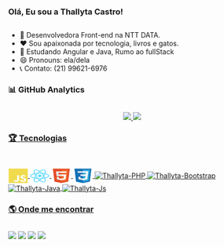 ### Olá, Eu sou a Thallyta Castro!

##

- 🔭 Desenvolvedora Front-end na NTT DATA.
- ❤ Sou apaixonada por tecnologia, livros e gatos.
- 🌱 Estudando Angular e Java, Rumo ao fullStack
- 😄 Pronouns: ela/dela
- 📞 Contato: (21) 99621-6976


### 📊 GitHub Analytics

##


<div align="center">
  <a href="https://github.com/thallyta-castro-cv">
  <img height="180em" src="https://github-readme-stats.vercel.app/api?username=thallyta-castro-cv&show_icons=true&theme=radical&include_all_commits=true&count_private=true"/>
  <img height="180em" src="https://github-readme-stats.vercel.app/api/top-langs/?username=thallyta-castro-cv&layout=compact&langs_count=7&theme=radical"/>
</div>
  
### 🏆 Tecnologias
  
##

<div style="display: inline_block"><br>
  <img align="center" alt="Thallyta-Js" height="30" width="40" src="https://raw.githubusercontent.com/devicons/devicon/master/icons/javascript/javascript-plain.svg">
  <img align="center" alt="Thallyta-React" height="30" width="40" src="https://raw.githubusercontent.com/devicons/devicon/master/icons/react/react-original.svg">
  <img align="center" alt="Thallyta-HTML" height="30" width="40" src="https://raw.githubusercontent.com/devicons/devicon/master/icons/html5/html5-original.svg">
  <img align="center" alt="Thallyta-CSS" height="30" width="40" src="https://raw.githubusercontent.com/devicons/devicon/master/icons/css3/css3-original.svg">
  <img align="center" alt="Thallyta-PHP" height="30" width="40" src="https://cdn.jsdelivr.net/gh/devicons/devicon/icons/php/php-original.svg">
  <img align="center" alt="Thallyta-Bootstrap" height="30" width="40" src="https://cdn.jsdelivr.net/gh/devicons/devicon/icons/bootstrap/bootstrap-plain-wordmark.svg" />
  <img align="center" alt="Thallyta-Java" height="30" width="40" src="https://cdn.jsdelivr.net/gh/devicons/devicon/icons/java/java-original-wordmark.svg" />
  <img align="center" alt="Thallyta-Js" height="30" width="40" src="https://cdn.jsdelivr.net/gh/devicons/devicon/icons/angularjs/angularjs-original.svg" />
  
### 🌎 Onde me encontrar
  
##
  
<div>
  <a href="https://www.instagram.com/devweb_study/" target="_blank"><img src="https://img.shields.io/badge/-Instagram-%23E4405F?style=for-the-badge&logo=instagram&logoColor=white" target="_blank"></a>
 <a href="https://discord.com/invite/GnWtrjtgPd" target="_blank"><img src="https://img.shields.io/badge/Discord-7289DA?style=for-the-badge&logo=discord&logoColor=white" target="_blank"></a> 
  <a href = "mailto:thallyta180136319@gmail.com"><img src="https://img.shields.io/badge/Gmail-D14836?style=for-the-badge&logo=gmail&logoColor=white" target="_blank"></a>
  <a href="https://www.linkedin.com/in/thallyta-castro-93b950187/" target="_blank"><img src="https://img.shields.io/badge/-LinkedIn-%230077B5?style=for-the-badge&logo=linkedin&logoColor=white" target="_blank"></a> 
</div>
